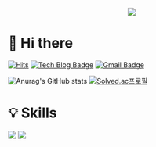<p align='center'>
  <img src="https://capsule-render.vercel.app/api?type=waving&color=2692ee&height=150&section=header&text=AnGyeongjun%20:)&%20render&fontSize=90&animation=twinkling"/>
</p>

# 👋 Hi there
[![Hits](https://hits.seeyoufarm.com/api/count/incr/badge.svg?url=https%3A%2F%2Fgithub.com%2Fblue4683&count_bg=%2373B2F5&title_bg=%230B7FC6&icon=&icon_color=%23E7E7E7&title=hits&edge_flat=false)](https://hits.seeyoufarm.com)
[![Tech Blog Badge](http://img.shields.io/badge/-Blog-black?style=flat-square&logo=github&link=https://velog.io/@blue4683)](https://velog.io/@blue4683)
[![Gmail Badge](https://img.shields.io/badge/an4683@gmail.com-d14836?style=flat-square&logo=Gmail&logoColor=white&link=mailto:an4683@gmail.com)](mailto:an4683@gmail.com)

![Anurag's GitHub stats](https://github-readme-stats.vercel.app/api?username=blue4683&show_icons=true&theme=react)
 [![Solved.ac프로필](http://mazassumnida.wtf/api/v2/generate_badge?boj=blue4683)](https://solved.ac/blue4683)

# 💡 Skills
<p>
  <img src="https://img.shields.io/badge/Python-3776AB?style=for-the-badge&logo=Python&logoColor=white">
  <img src="https://img.shields.io/badge/TensorFlow-FF6F00?style=for-the-badge&logo=TensorFlow&logoColor=white">
</p>
